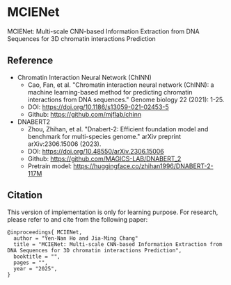 # MCIENet
 MCIENet: Multi-scale CNN-based Information Extraction from DNA Sequences for 3D chromatin interactions Prediction


## Reference
- Chromatin Interaction Neural Network (ChINN)
  - Cao, Fan, et al. "Chromatin interaction neural network (ChINN): a machine learning-based method for predicting chromatin interactions from DNA sequences." Genome biology 22 (2021): 1-25.
  - DOI: https://doi.org/10.1186/s13059-021-02453-5
  - Github: https://github.com/mjflab/chinn
- DNABERT2
  - Zhou, Zhihan, et al. "Dnabert-2: Efficient foundation model and benchmark for multi-species genome." arXiv preprint arXiv:2306.15006 (2023).
  - DOI: https://doi.org/10.48550/arXiv.2306.15006
  - Github: https://github.com/MAGICS-LAB/DNABERT_2
  - Pretrain model: https://huggingface.co/zhihan1996/DNABERT-2-117M

## Citation

This version of implementation is only for learning purpose. For research, please refer to  and  cite from the following paper:
```
@inproceedings{ MCIENet,
  author = "Yen-Nan Ho and Jia-Ming Chang"
  title = "MCIENet: Multi-scale CNN-based Information Extraction from DNA Sequences for 3D chromatin interactions Prediction",
  booktitle = "",
  pages = "",
  year = "2025",
}
```
